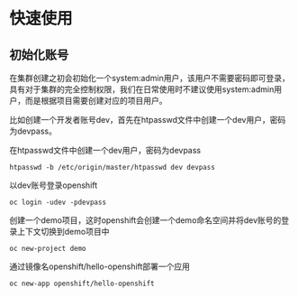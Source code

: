 # 快速使用

## 初始化账号

在集群创建之初会初始化一个system:admin用户，该用户不需要密码即可登录，具有对于集群的完全控制权限，我们在日常使用时不建议使用system:admin用户，而是根据项目需要创建对应的项目用户。

比如创建一个开发者账号dev，首先在htpasswd文件中创建一个dev用户，密码为devpass。

在htpasswd文件中创建一个dev用户，密码为devpass

```text
htpasswd -b /etc/origin/master/htpasswd dev devpass
```

以dev账号登录openshift

```text
oc login -udev -pdevpass
```

创建一个demo项目，这时openshift会创建一个demo命名空间并将dev账号的登录上下文切换到demo项目中

```text
oc new-project demo
```

通过镜像名openshift/hello-openshift部署一个应用

```text
oc new-app openshift/hello-openshift
```

